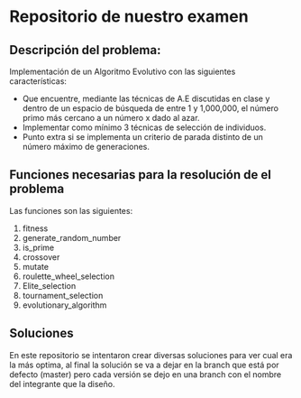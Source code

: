 # Repositorio de nuestro examen 

## Descripción del problema:
Implementación de un Algoritmo Evolutivo con las siguientes características:
* Que encuentre, mediante las técnicas de A.E discutidas en clase y dentro de un espacio de búsqueda de entre 1 y 1,000,000, el número primo más cercano a un número x dado al azar.
* Implementar como mínimo 3 técnicas de selección de individuos. 
* Punto extra si se implementa un criterio de parada distinto de un número máximo de generaciones.

## Funciones necesarias para la resolución de el problema
Las funciones son las siguientes:
1. fitness
2. generate_random_number
3. is_prime
4. crossover
5. mutate
6. roulette_wheel_selection
7. Elite_selection
8. tournament_selection
9. evolutionary_algorithm

## Soluciones
En este repositorio se intentaron crear diversas soluciones para ver cual era la más optima, al final la solución se va a dejar en la branch que está por defecto (master) pero cada versión se dejo en una branch con el nombre del integrante que la diseño.
